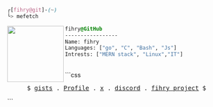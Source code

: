 

```css
┌[fihry@git]-(~)
└> mefetch
```
 

<div style="display:block;text-align:left"><img align="left" src="https://avatars.githubusercontent.com/u/4604537?s=200&v=4" border="0" style="width:130px;">
  
  ```css
  fihry@GitHub
  -----------------
  Name: fihry
  Languages: ["go", "C", "Bash", "Js"]
  Intrests: ["MERN stack", "Linux","IT"]
  ```
</div>



<br />
```css
<p align="center">
  <samp>
    $  <a href="https://gist.github.com/fihry" target="_blank">gists</a> .
    <a href="https://fihry.me" target="_blank">Profile</a> .
    <a href="https://twitter.com/EFihry" target="_blank">x</a> .
    <a href="https://discordapp.com/users/940783956746461244" target="_blank">discord</a> .
    <a href="https://github.com/fihry" target="_blank">fihry project</a> $
  </samp>
</p>
```





